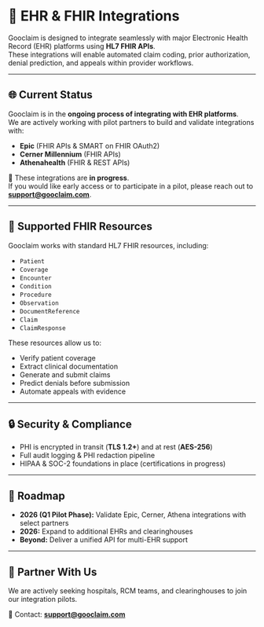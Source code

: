 # 🔗 EHR & FHIR Integrations

Gooclaim is designed to integrate seamlessly with major Electronic Health Record (EHR) platforms using **HL7 FHIR APIs**.  
These integrations will enable automated claim coding, prior authorization, denial prediction, and appeals within provider workflows.

---

## 🌐 Current Status
Gooclaim is in the **ongoing process of integrating with EHR platforms**.  
We are actively working with pilot partners to build and validate integrations with:

- **Epic** (FHIR APIs & SMART on FHIR OAuth2)  
- **Cerner Millennium** (FHIR APIs)  
- **Athenahealth** (FHIR & REST APIs)  

📌 These integrations are **in progress**.  
If you would like early access or to participate in a pilot, please reach out to **support@gooclaim.com**.

---

## 📖 Supported FHIR Resources
Gooclaim works with standard HL7 FHIR resources, including:  

- `Patient`  
- `Coverage`  
- `Encounter`  
- `Condition`  
- `Procedure`  
- `Observation`  
- `DocumentReference`  
- `Claim`  
- `ClaimResponse`  

These resources allow us to:  
- Verify patient coverage  
- Extract clinical documentation  
- Generate and submit claims  
- Predict denials before submission  
- Automate appeals with evidence  

---

## 🔒 Security & Compliance
- PHI is encrypted in transit (**TLS 1.2+**) and at rest (**AES-256**)  
- Full audit logging & PHI redaction pipeline  
- HIPAA & SOC-2 foundations in place (certifications in progress)  

---

## 🚀 Roadmap
- **2026 (Q1 Pilot Phase):** Validate Epic, Cerner, Athena integrations with select partners  
- **2026:** Expand to additional EHRs and clearinghouses  
- **Beyond:** Deliver a unified API for multi-EHR support  

---

## 🤝 Partner With Us
We are actively seeking hospitals, RCM teams, and clearinghouses to join our integration pilots.  

📧 Contact: **support@gooclaim.com**  

